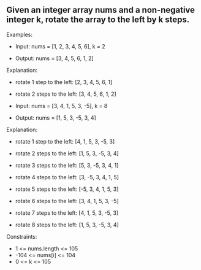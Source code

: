 ## Given an integer array nums and a non-negative integer k, rotate the array to the left by k steps.


Examples:
- Input: nums = [1, 2, 3, 4, 5, 6], k = 2

- Output: nums = [3, 4, 5, 6, 1, 2]

Explanation: 
- rotate 1 step to the left: [2, 3, 4, 5, 6, 1]

- rotate 2 steps to the left: [3, 4, 5, 6, 1, 2]

- Input: nums = [3, 4, 1, 5, 3, -5], k = 8

- Output: nums = [1, 5, 3, -5, 3, 4]

Explanation: 
- rotate 1 step to the left: [4, 1, 5, 3, -5, 3]

- rotate 2 steps to the left: [1, 5, 3, -5, 3, 4]

- rotate 3 steps to the left: [5, 3, -5, 3, 4, 1]

- rotate 4 steps to the left: [3, -5, 3, 4, 1, 5]

- rotate 5 steps to the left: [-5, 3, 4, 1, 5, 3]

- rotate 6 steps to the left: [3, 4, 1, 5, 3, -5]

- rotate 7 steps to the left: [4, 1, 5, 3, -5, 3]

- rotate 8 steps to the left: [1, 5, 3, -5, 3, 4]

Constraints:
- 1 <= nums.length <= 105
- -104 <= nums[i] <= 104
- 0 <= k <= 105
